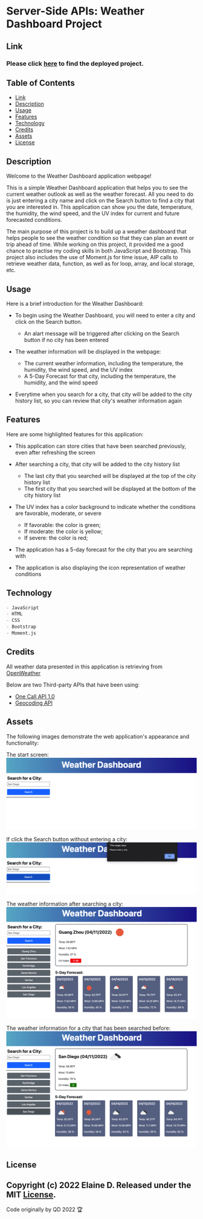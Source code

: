 # Server-Side APIs: Weather Dashboard Project

## Link
### Please click [here](https://qd9069.github.io/weather_dashboard_server_apis_project/) to find the deployed project.

## Table of Contents 

- [Link](#link)
- [Description](#description)
- [Usage](#usage)
- [Features](#features)
- [Technology](#technology)
- [Credits](#credits)
- [Assets](#assets)
- [License](#license)

## Description

Welcome to the Weather Dashboard application webpage! 

This is a simple Weather Dashboard application that helps you to see the current weather outlook as well as the weather forecast. All you need to do is just entering a city name and click on the Search button to find a city that you are interested in. This application can show you the date, temperature, the humidity, the wind speed, and the UV index for current and future forecasted conditions.

The main purpose of this project is to build up a weather dashboard that helps people to see the weather condition so that they can plan an event or trip ahead of time. While working on this project, it provided me a good chance to practise my coding skills in both JavaScript and Bootstrap. This project also includes the use of Moment.js for time issue, AIP calls to retrieve weather data, function, as well as for loop, array, and local storage, etc.

## Usage

Here is a brief introduction for the Weather Dashboard:

- To begin using the Weather Dashboard, you will need to enter a city and click on the Search button.
    - An alart message will be triggered after clicking on the Search button if no city has been entered

- The weather information will be displayed in the webpage:
    - The current weather information, including the temperature, the humidity, the wind speed, and the UV index
    - A 5-Day Forecast for that city, including the temperature, the humidity, and the wind speed

- Everytime when you search for a city, that city will be added to the city history list, so you can review that city's weather information again

## Features

Here are some highlighted features for this application:
- This application can store cities that have been searched previously, even after refreshing the screen

- After searching a city, that city will be added to the city history list
    - The last city that you searched will be displayed at the top of the city history list
    - The first city that you searched will be displayed at the bottom of the city history list

- The UV index has a color background to indicate whether the conditions are favorable, moderate, or severe
    - If favorable: the color is green;
    - If moderate: the color is yellow;
    - If severe: the color is red;

- The application has a 5-day forecast for the city that you are searching with

- The application is also displaying the icon representation of weather conditions

## Technology

```md
- JavaScript
- HTML
- CSS
- Bootstrap
- Moment.js
```

## Credits

All weather data presented in this application is retrieving from [OpenWeather](https://openweathermap.org/api)

Below are two Third-party APIs that have been using:
- [One Call API 1.0](https://openweathermap.org/api/one-call-api)
- [Geocoding API](https://openweathermap.org/api/geocoding-api)

## Assets

The following images demonstrate the web application's appearance and functionality:

The start screen:
![image of the start screen](assets/images/weather-dashboard-start-screen.png)

If click the Search button without entering a city:
![image for no city input](assets/images/weather-dashboard-no-input.png)

The weather information after searching a city:
![image of the weather info from previous city](assets/images/weather-dashboard-cities2.png)

The weather information for a city that has been searched before:
![image of the weather info after entering a city](assets/images/weather-dashboard-cities.png)

## License
Copyright (c) 2022 Elaine D. Released under the MIT [License](./LICENSE).
---
Code originally by QD 2022 🏆

